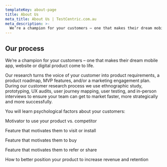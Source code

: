 ```yaml
---
templateKey: about-page
title: About Us
meta_title: About Us | TestCentric.com.au
meta_description: >-
  We’re a champion for your customers – one that makes their dream mobile app, website or digital product come to life.
---
```


## Our process

We’re a champion for your customers – one that makes their dream mobile app, website or digital product come to life.

Our research turns the voice of your customer into product requirements, a product roadmap, MVP features, and/or a marketing engagement plan. During our customer research process we use ethnographic study, prototyping, UX audits, user journey mapping, user testing, and in-person interviews to ensure your team can get to market faster, more strategically and more successfully.

You will learn psychological factors about your customers:

Motivator to use your product vs. competitor

Feature that motivates them to visit or install

Feature that motivates them to buy

Feature that motivates them to refer or share

How to better position your product to increase revenue and retention
